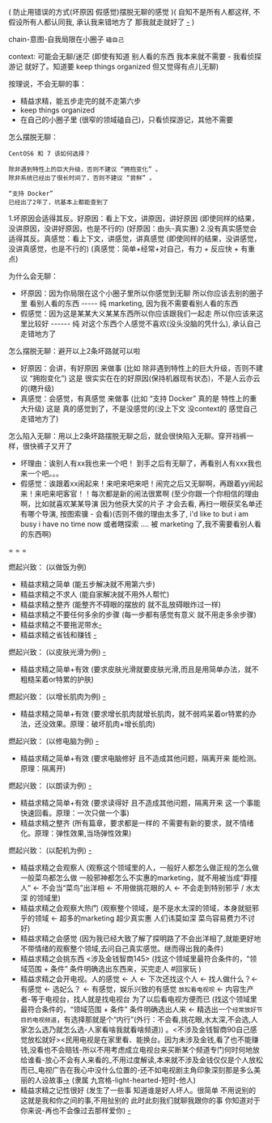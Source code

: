 
( 防止用错误的方式(坏原因 假感觉)摆脱无聊的感觉 )( 自知不是所有人都这样, 不假设所有人都认同我, 承认我来错地方了 那我就走就好了 [-](https://github.com/7900ms/000nottheater_deserted_systemlibrary/blob/master/supplementary/term-Finder-你可能来错地方了.md) )

chain-意图-自我局限在小圈子 `磕自己`

context: 可能会无聊/迷茫 (即使有知道 别人看的东西 我本来就不需要 - 我看侦探游记 就好了。知道要 keep things organized 但又觉得有点儿无聊)

按理说，不会无聊的事：
- 精益求精，能五步走完的就不走第六步
- keep things organized
- 在自己的小圈子里 (很窄的领域磕自己)，只看侦探游记，其他不需要

怎么摆脱无聊：
```
CentOS6 和 7 该如何选择？

除非遇到特性上的巨大升级，否则不建议 “拥抱变化” 。
除非系统已经出了很长时间了，否则不建议 “尝鲜” 。

“支持 Docker”
已经出了2年了，坑基本上都能查到了
```

1.坏原因会适得其反。好原因：看上下文，讲原因，讲好原因 (即使同样的结果，没讲原因，没讲好原因，也是不行的) (好原因：由头-真实惠)
2.没有真实感觉会适得其反。真感觉：看上下文，讲感觉，讲真感觉 (即使同样的结果，没讲感觉，没讲真感觉，也是不行的) (真感觉：简单+经常+对自己，有力 + 反应快 + 有重点)

为什么会无聊：
- 坏原因：因为你局限在这个小圈子里所以你感觉到无聊 所以你应该去别的圈子里 看别人看的东西 ----- 纯 marketing, 因为我不需要看别人看的东西
- 假感觉：因为这是某某大义某某东西所以你应该跟我们一起走 所以你应该来这里比较好 ------ 纯 对这个东西个人感觉不喜欢(没头没脑的凭什么), 承认自己走错地方了

怎么摆脱无聊：避开以上2条坏路就可以啦
- 好原因：会讲，有好原因 来做事 (比如 除非遇到特性上的巨大升级，否则不建议 “拥抱变化”) 这是 很实实在在的好原因(保持机器现有状态)，不是人云亦云的(瞎升级)
- 真感觉：会感觉，有真感觉 来做事 (比如 “支持 Docker” 真的是 特性上的重大升级) 这是 真的感觉到了，不是没感觉的(没上下文 没context的 感觉自己走错地方了)

怎么陷入无聊：用以上2条坏路摆脱无聊之后，就会很快陷入无聊。穿开裆裤一样，很快裤子又开了
- 坏理由：诶别人有xx我也来一个吧！ 到手之后有无聊了，再看别人有xxx我也来一个吧。。。
- 假感觉：诶跟着xx闹起来！来吧来吧来吧！闹完之后又无聊啊，再跟着yy闹起来！来吧来吧客官！！每次都是新的闹法很累啊 (至少你跟一个你相信的理由啊，比如就喜欢某某导演 因为他获大奖的片子 才会去看, 再扫一眼获奖名单还有哪个导演, 按图索骥 - 会看)(否则不做的理由太多了, i'd like to but i am busy i have no time now 或者瞎探索 .... 被 marketing 了,我不需要看别人看的东西啊)



= = =

燃起兴致： (以做饭为例)
- 精益求精之简单 (能五步解决就不用第六步)
- 精益求精之不求人 (能自家解决就不用外人帮忙)
- 精益求精之整齐 (能整齐不碍眼的摆放的 就不乱放碍眼炸过一样)
- 精益求精之不要任何多余的步骤 (每一步都有感觉有意义 就不用走多余步骤)
- 精益求精之不要拖泥带水[-](https://github.com/7900ms/000nottheater_deserted_systemlibrary/blob/master/supplementary/term-鼓儿-不要拖泥带水.md#我的生活里没有你的位置)
- 精益求精之省钱和赚钱 [-](http://w/#谈到钱,人们的智商立刻上升到145的警觉起来###当人们看着媒体上的你，智商当时可能为零；但是，一旦你试图从他们口袋里掏点钱出来的时候，他们的智商瞬间就是145，而且相当挑剔刻薄)

燃起兴致： (以皮肤光滑为例) [-](https://github.com/7900ms/000nottheater_deserted_systemsoftware/tree/master/physical-skinny)
- 精益求精之简单+有效 (要求皮肤光滑就要皮肤光滑,而且是用简单办法，就不粗糙呆着or特累的护肤)

燃起兴致： (以增长肌肉为例) [-](https://github.com/7900ms/000nottheater_deserted_systemsoftware/tree/master/physical-physique)
- 精益求精之简单+有效 (要求增长肌肉就增长肌肉，就不弱鸡呆着or特累的办法，还没效果。原理：破坏肌肉+增长肌肉)

燃起兴致： (以修电脑为例) [-]()
- 精益求精之简单+有效 (要求电脑修好 且不造成其他问题，隔离开来 能检测。原理：隔离开)

燃起兴致： (以朗读为例) [-](https://github.com/7900ms/000nottheater_deserted_systemsoftware/tree/master/physical-tender)
- 精益求精之简单+有效 (要求读得好 且不造成其他问题，隔离开来 这一个事能快速回看。原理：一次只做一个事)
- 精益求精之整齐 (所有篇章，要求都是一样的 不需要有新的要求，就不情绪化。原理：弹性效果,当场弹性效果)

燃起兴致： (以配机为例) [-](https://www.v2ex.com/notes/28112)
- 精益求精之会观察人 (观察这个领域里的人，一般好人都怎么做正规的怎么做 一般菜鸟都怎么做 一般邪神都怎么不实惠的marketing，就不用被当成“莽撞人” <- 不会当“菜鸟”出洋相 <- 不用做挑花眼的人 <- 不会走到特别邪乎 / 水太深 的领域里)
- 精益求精之会观察大热门 (观察整个领域，是不是水太深的领域，本身就挺邪乎的领域 <- 超多的marketing 超少真实惠 人们讳莫如深 菜鸟容易费力不讨好)
- 精益求精之会感觉 (因为我已经大致了解了探明路了不会出洋相了,就能更好地不带情绪的观察整个领域,去问自己真实感觉。继而得出我的条件)
- 精益求精之会挑东西 <涉及金钱智商145> (找这个领域里最符合条件的，“领域范围 + 条件” 条件明确选出东西来，买完走人 #回家玩 )
- 精益求精之会开电视。人的感觉 <- 人 <- 下次还找这个人 <- 找人做什么？<- 有感觉 <- 选妃么？ <- 有感觉，娱乐兴致的有感觉 `放松看电视呗` <- 内容生产者-等于电视台，找人就是找电视台 为了以后看电视方便而已 (找这个领域里最符合条件的，“领域范围 + 条件” 条件明确选出人来 <- 精选出一个`经常放好节目的电视频道`，有选择那就是个“内行”(外行：不会看,挑花眼,水太深,不会选,人家怎么选乃就怎么选-人家看啥我就看啥频道)) 。<不涉及金钱智商90自己感觉放松就好><民用电视是在家里看、能换台。因为未涉及金钱,看了也不能赚钱,没看也不会赔钱-所以不用考虑成立电视台来买断某个频道专门何时何地放给谁看-放心不会有人来看的_不用过度解读,本来就不涉及金钱仅仅是个人放松而已_电视广告在我心中没什么位置的-还不如电视剧主角印象深刻那是多么美丽的人设故事[-](#星愿,候鸟E人,海豚湾恋人,又见橘花香)> (隶属 九宫格-light-hearted-短时-他人)
- 精益求精之记性很好 (发生了一些事 知道谁是好人坏人。很简单 不用说别的 这就是我和你之间的事,不用扯别的 此时此刻我们就聊我跟你的事 你知道对于你来说-再也不会像过去那样爱你) [-](http://ent.ifeng.com/a/20160709/42648954_0.shtml#天蝎座记仇，忘记仇恨-做点儿无聊的事就忘记仇恨-不会的)



